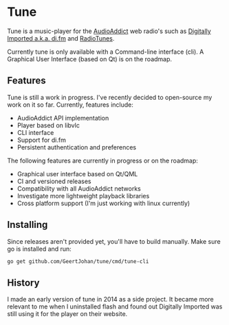 # Tune

Tune is a music-player for the [AudioAddict](https://www.audioaddict.com/) web radio's such as [Digitally Imported a.k.a. di.fm](https://di.fm) and [RadioTunes](https://radiotunes.com).

Currently tune is only available with a Command-line interface (cli). A Graphical User Interface (based on Qt) is on the roadmap.

## Features

Tune is still a work in progress. I've recently decided to open-source my work on it so far. Currently, features include:

- AudioAddict API implementation
- Player based on libvlc
- CLI interface
- Support for di.fm
- Persistent authentication and preferences

The following features are currently in progress or on the roadmap:

- Graphical user interface based on Qt/QML
- CI and versioned releases
- Compatibility with all AudioAddict networks
- Investigate more lightweight playback libraries
- Cross platform support (I'm just working with linux currently)

## Installing

Since releases aren't provided yet, you'll have to build manually. Make sure go is installed and run:

```sh
go get github.com/GeertJohan/tune/cmd/tune-cli
```

## History

I made an early version of tune in 2014 as a side project. It became more relevant to me when I uninstalled flash and found out Digitally Imported was still using it for the player on their website.
